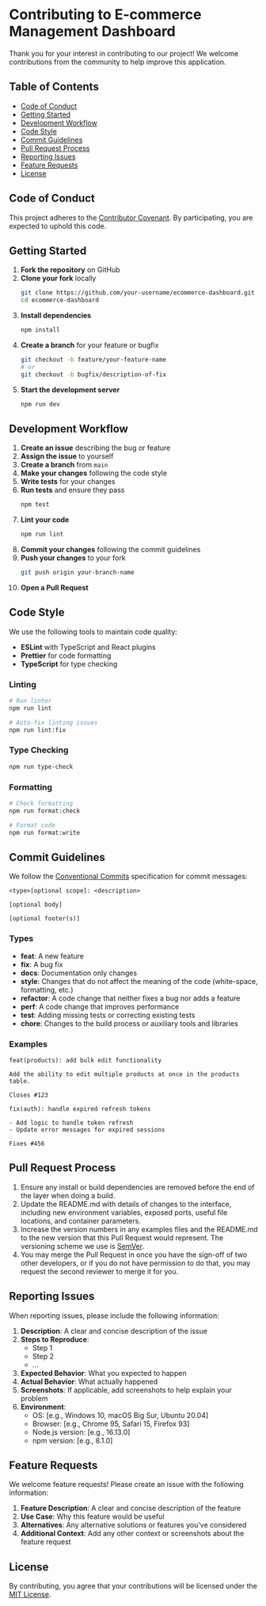 # Contributing to E-commerce Management Dashboard

Thank you for your interest in contributing to our project! We welcome contributions from the community to help improve this application.

## Table of Contents
- [Code of Conduct](#code-of-conduct)
- [Getting Started](#getting-started)
- [Development Workflow](#development-workflow)
- [Code Style](#code-style)
- [Commit Guidelines](#commit-guidelines)
- [Pull Request Process](#pull-request-process)
- [Reporting Issues](#reporting-issues)
- [Feature Requests](#feature-requests)
- [License](#license)

## Code of Conduct

This project adheres to the [Contributor Covenant](https://www.contributor-covenant.org/). By participating, you are expected to uphold this code.

## Getting Started

1. **Fork the repository** on GitHub
2. **Clone your fork** locally
   ```bash
   git clone https://github.com/your-username/ecommerce-dashboard.git
   cd ecommerce-dashboard
   ```
3. **Install dependencies**
   ```bash
   npm install
   ```
4. **Create a branch** for your feature or bugfix
   ```bash
   git checkout -b feature/your-feature-name
   # or
   git checkout -b bugfix/description-of-fix
   ```
5. **Start the development server**
   ```bash
   npm run dev
   ```

## Development Workflow

1. **Create an issue** describing the bug or feature
2. **Assign the issue** to yourself
3. **Create a branch** from `main`
4. **Make your changes** following the code style
5. **Write tests** for your changes
6. **Run tests** and ensure they pass
   ```bash
   npm test
   ```
7. **Lint your code**
   ```bash
   npm run lint
   ```
8. **Commit your changes** following the commit guidelines
9. **Push your changes** to your fork
   ```bash
   git push origin your-branch-name
   ```
10. **Open a Pull Request**

## Code Style

We use the following tools to maintain code quality:

- **ESLint** with TypeScript and React plugins
- **Prettier** for code formatting
- **TypeScript** for type checking

### Linting

```bash
# Run linter
npm run lint

# Auto-fix linting issues
npm run lint:fix
```

### Type Checking

```bash
npm run type-check
```

### Formatting

```bash
# Check formatting
npm run format:check

# Format code
npm run format:write
```

## Commit Guidelines

We follow the [Conventional Commits](https://www.conventionalcommits.org/) specification for commit messages:

```
<type>[optional scope]: <description>

[optional body]

[optional footer(s)]
```

### Types

- **feat**: A new feature
- **fix**: A bug fix
- **docs**: Documentation only changes
- **style**: Changes that do not affect the meaning of the code (white-space, formatting, etc.)
- **refactor**: A code change that neither fixes a bug nor adds a feature
- **perf**: A code change that improves performance
- **test**: Adding missing tests or correcting existing tests
- **chore**: Changes to the build process or auxiliary tools and libraries

### Examples

```
feat(products): add bulk edit functionality

Add the ability to edit multiple products at once in the products table.

Closes #123
```

```
fix(auth): handle expired refresh tokens

- Add logic to handle token refresh
- Update error messages for expired sessions

Fixes #456
```

## Pull Request Process

1. Ensure any install or build dependencies are removed before the end of the layer when doing a build.
2. Update the README.md with details of changes to the interface, including new environment variables, exposed ports, useful file locations, and container parameters.
3. Increase the version numbers in any examples files and the README.md to the new version that this Pull Request would represent. The versioning scheme we use is [SemVer](http://semver.org/).
4. You may merge the Pull Request in once you have the sign-off of two other developers, or if you do not have permission to do that, you may request the second reviewer to merge it for you.

## Reporting Issues

When reporting issues, please include the following information:

1. **Description**: A clear and concise description of the issue
2. **Steps to Reproduce**:
   - Step 1
   - Step 2
   - ...
3. **Expected Behavior**: What you expected to happen
4. **Actual Behavior**: What actually happened
5. **Screenshots**: If applicable, add screenshots to help explain your problem
6. **Environment**:
   - OS: [e.g., Windows 10, macOS Big Sur, Ubuntu 20.04]
   - Browser: [e.g., Chrome 95, Safari 15, Firefox 93]
   - Node.js version: [e.g., 16.13.0]
   - npm version: [e.g., 8.1.0]

## Feature Requests

We welcome feature requests! Please create an issue with the following information:

1. **Feature Description**: A clear and concise description of the feature
2. **Use Case**: Why this feature would be useful
3. **Alternatives**: Any alternative solutions or features you've considered
4. **Additional Context**: Add any other context or screenshots about the feature request

## License

By contributing, you agree that your contributions will be licensed under the [MIT License](LICENSE).
